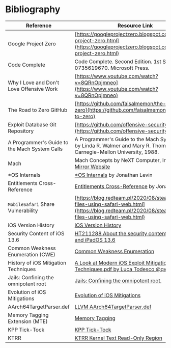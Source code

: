 # Bibliography

| Reference | Resource Link |
| -- | -- |
|Google Project Zero <a name="GPZ"></a> | [https://googleprojectzero.blogspot.com/p/about-project-zero.html](https://googleprojectzero.blogspot.com/p/about-project-zero.html) |
|Code Complete <a name="codecomplete2"></a> | Code Complete. Second Edition. 1st Series 0735619670. Microsoft Press. |
|Why I Love and Don't Love Offensive Work <a name="LDL"></a> | [https://www.youtube.com/watch?v=8QRnOpjmneo](https://www.youtube.com/watch?v=8QRnOpjmneo) |
|The Road to Zero GitHub <a name="TRTZ"></a> | [https://github.com/faisalmemon/the-road-to-zero](https://github.com/faisalmemon/the-road-to-zero) |
|Exploit Database Git Repository <a name="EDG"></a> | [https://github.com/offensive-security/exploitdb](https://github.com/offensive-security/exploitdb) |
|A Programmer's Guide to the Mach System Calls <a name=MSC></a> | A Programmer's Guide to the Mach System Calls by Linda R. Walmer and Mary R. Thompson, Carnegie-Mellon University, 1988. |
|Mach <a name="machconcepts"></a> | Mach Concepts by NeXT Computer, Inc. 1995. [Mirror Website](https://www.nextop.de/NeXTstep_3.3_Developer_Documentation/OperatingSystem/Part1_Mach/01_Concepts/Concepts.htmld/) |
| \*OS Internals <a name="SOI"></a> | [\*OS Internals](http://newosxbook.com/index.php) by Jonathan Levin |
| Entitlements Cross-Reference <a name="ED"></a> | [Entitlements Cross-Reference](http://newosxbook.com/ent.jl) by Jonathan Levin |
| `MobileSafari` Share Vulnerability <a name="MSSV"> </a> | [https://blog.redteam.pl/2020/08/stealing-local-files-using-safari-web.html](https://blog.redteam.pl/2020/08/stealing-local-files-using-safari-web.html) |
| iOS Version History <a name="IVH"></a> | [iOS Version History](https://en.wikipedia.org/wiki/IOS_version_history) |
| Security Content of iOS 13.6 <a name="S136"></a> | [HT211288 About the security content of iOS 13.6 and iPadOS 13.6](https://support.apple.com/en-us/HT211288) |
| Common Weakness Enumeration (CWE) <a name="CWE"></a> | [Common Weakness Enumeration](https://cwe.mitre.org/data/definitions/699.html) |
| History of iOS Mitigation Techniques <a name="MT"></a> | [A Look at Modern iOS Exploit Mitigation Techniques.pdf by Luca Todesco @qwertyoruiopz](https://papers.put.as/papers/ios/2017/A_Look_at_Modern_iOS_Exploit_Mitigation_Techniques.pdf) |
| Jails: Confining the omnipotent root <a name="JR"></a> | [Jails: Confining the omnipotent root.](https://docs.freebsd.org/44doc/papers/jail/jail.html) |
| Evolution of iOS Mitigations <a name="HW"></a> | [Evolution of iOS Mitigations](https://raw.githubusercontent.com/ssd-secure-disclosure/typhooncon2019/master/Siguza%20-%20Mitigations.pdf) |
| AArch64TargetParser.def <a name="AA"></a> | [LLVM AArch64TargetParser.def](https://github.com/llvm/llvm-project/blob/main/llvm/include/llvm/Support/AArch64TargetParser.def) |
| Memory Tagging Extension (MTE) <a name="MTE"></a> | [Memory Tagging](https://gdifiore.github.io/blog/Memory_Tagging.html) |
| KPP Tick-Tock <a name="TT"></a> | [KPP Tick-Tock](https://xerub.github.io/ios/kpp/2017/04/13/tick-tock.html) |
| KTRR <a name="KTRR"></a> | [KTRR Kernel Text Read-Only Region](https://blog.siguza.net/KTRR) |
